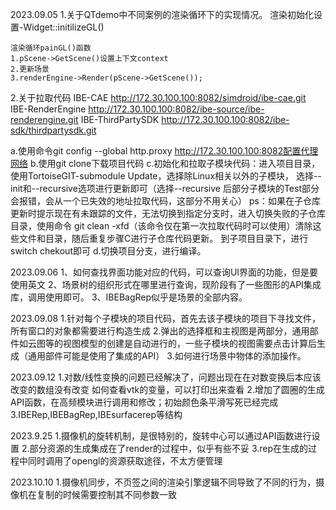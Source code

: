 2023.09.05
1.关于QTdemo中不同案例的渲染循环下的实现情况。
    渲染初始化设置-Widget::initilizeGL()

    渲染循环painGL()函数
    1.pScene->GetScene()设置上下文context
    2.更新场景
    3.renderEngine->Render(pScene->GetScene());

2.关于拉取代码
IBE-CAE             http://172.30.100.100:8082/simdroid/ibe-cae.git
IBE-RenderEngine    http://172.30.100.100:8082/ibe-source/ibe-renderengine.git
IBE-ThirdPartySDK   http://172.30.100.100:8082/ibe-sdk/thirdpartysdk.git

a.使用命令git config --global http.proxy http://172.30.100.100:8082配置代理网络
b.使用git clone下载项目代码
c.初始化和拉取子模块代码：进入项目目录，使用TortoiseGIT-submodule Update，选择除Linux相关以外的子模块，
    选择--init和--recursive选项进行更新即可（选择--recursive 后部分子模块的Test部分会报错，会从一个已失效的地址拉取代码，这部分不用关心）
    ps：如果在子仓库更新时提示现在有未跟踪的文件，无法切换到指定分支时，进入切换失败的子仓库目录，使用命令
    git clean -xfd（该命令仅在第一次拉取代码时可以使用）清除这些文件和目录，随后重复步骤C进行子仓库代码更新。
    到子项目目录下，进行switch chekout即可
d.切换项目分支，进行编译。

2023.09.06
1、如何查找界面功能对应的代码，可以查询UI界面的功能，但是要使用英文
2、场景树的组织形式在哪里进行查询，现阶段有了一些图形的API集成库，调用使用即可。
3、IBEBagRep似乎是场景的全部内容。

2023.09.08
1.针对每个子模块的项目代码，首先去该子模块的项目下寻找文件，所有窗口的对象都需要进行构造生成
2.弹出的选择框和主视图是两部分，通用部件如云图等的视图模型的创建是自动进行的，一些子模块的视图需要点击计算后生成（通用部件可能是使用了集成的API）
3.如何进行场景中物体的添加操作。

2023.09.12
1.对数/线性变换的问题已经解决了，问题出现在在对数变换后本应该改变的数组没有改变
    如何查看vtk的变量，可以打印出来查看
2.增加了圆圈的生成API函数，在高频模块进行调用和修改；初始颜色条平滑写死已经完成
3.IBERep,IBEBagRep,IBEsurfacerep等结构
    
2023.9.25
1.摄像机的旋转机制，是很特别的，旋转中心可以通过API函数进行设置
2.部分资源的生成集成在了render的过程中，似乎有些不妥
3.rep在生成的过程中同时调用了opengl的资源获取途径，不太方便管理

2023.10.10
1.摄像机同步，不页签之间的渲染引擎逻辑不同导致了不同的行为，摄像机在复制的时候需要控制其不同参数一致


